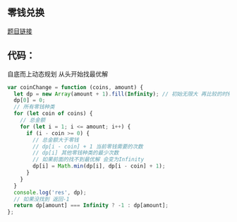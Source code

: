 <!--
 * @Author: “liwx” “1258598654qq.com”
 * @Date: 2024-08-19 14:09:17
 * @LastEditors: “liwx” “1258598654qq.com”
 * @LastEditTime: 2024-08-19 14:09:26
 * @FilePath: \vuepress-starter\docs\algorithm\middle\零钱兑换.md
 * @Description: 这是默认设置,请设置`customMade`, 打开koroFileHeader查看配置 进行设置: https://github.com/OBKoro1/koro1FileHeader/wiki/%E9%85%8D%E7%BD%AE
-->

## **零钱兑换**

[题目链接](https://leetcode.cn/problems/coin-change/)

## 代码：

自底而上动态规划 从头开始找最优解

```js
var coinChange = function (coins, amount) {
  let dp = new Array(amount + 1).fill(Infinity); // 初始无限大 再比较的时候 会使用零钱次数
  dp[0] = 0;
  // 所有零钱种类
  for (let coin of coins) {
    // 总金额
    for (let i = 1; i <= amount; i++) {
      if (i - coin >= 0) {
        // 总金额大于零钱
        // dp[i - coin] + 1 当前零钱需要的次数
        // dp[i] 其他零钱种类的最少次数
        // 如果前面的找不到最优解 会变为Infinity
        dp[i] = Math.min(dp[i], dp[i - coin] + 1);
      }
    }
  }
  console.log('res', dp);
  // 如果没找到 返回-1
  return dp[amount] === Infinity ? -1 : dp[amount];
};
```
